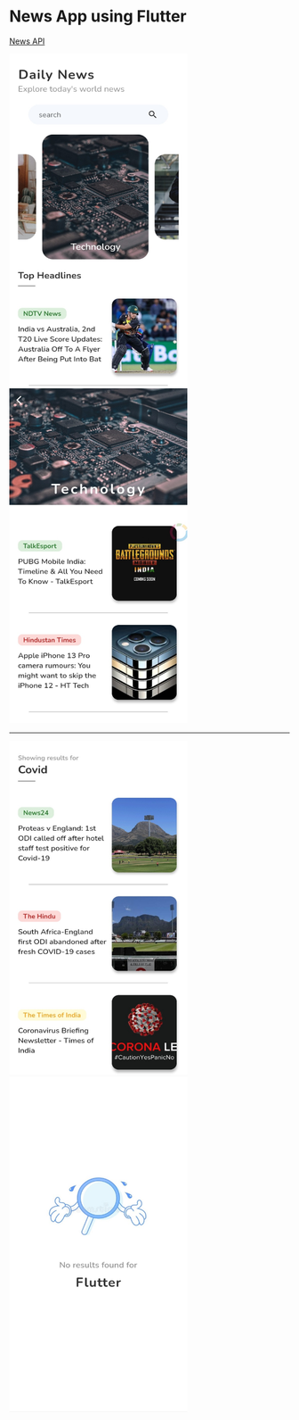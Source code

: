 # News App using Flutter


[News API](https://newsapi.org/)


<img src="https://github.com/rajapuranam/news-app-in-flutter/blob/main/assets/screenshots/s1.jpg" width="320" height="600" style="float: left; margin-right: 10px;"/>                               <img src="https://github.com/rajapuranam/news-app-in-flutter/blob/main/assets/screenshots/s2.jpg" width="320" height="600" />
<hr/>

<img src="https://github.com/rajapuranam/news-app-in-flutter/blob/main/assets/screenshots/s3.jpg" width="320" height="600" />   <img src="https://github.com/rajapuranam/news-app-in-flutter/blob/main/assets/screenshots/s4.jpg" width="320" height="600" />


